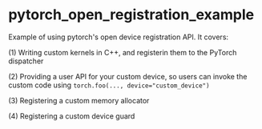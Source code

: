 # pytorch_open_registration_example
Example of using pytorch's open device registration API. It covers:

(1) Writing custom kernels in C++, and registerin them to the PyTorch dispatcher

(2) Providing a user API for your custom device, so users can invoke the custom code using `torch.foo(..., device="custom_device")`

(3) Registering a custom memory allocator

(4) Registering a custom device guard
